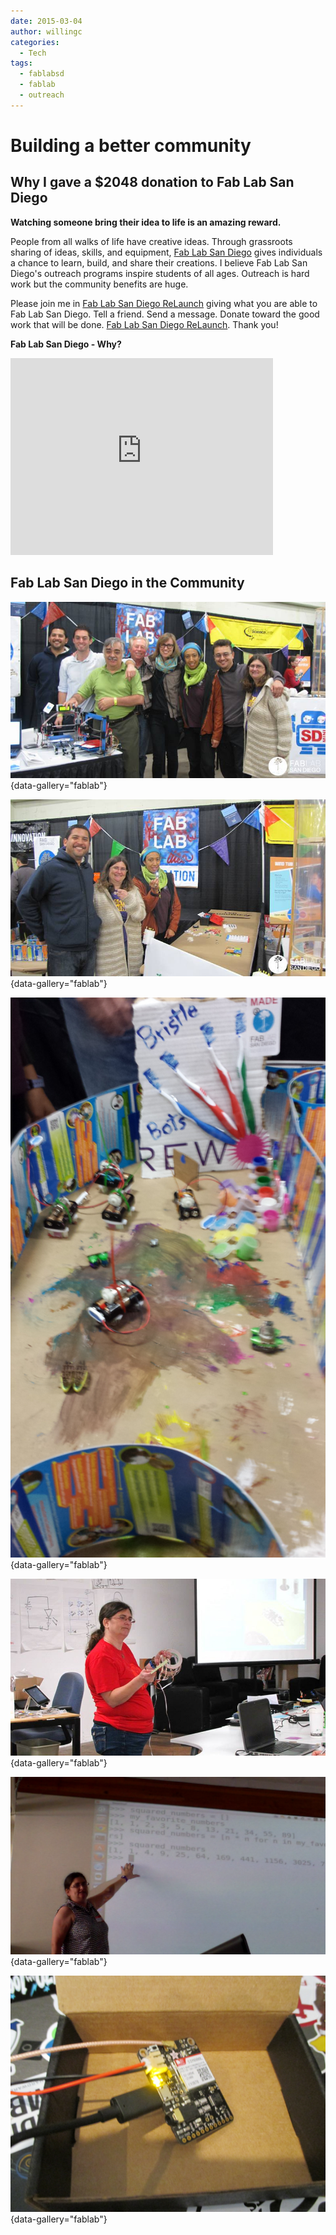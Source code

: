 ```yaml
---
date: 2015-03-04
author: willingc
categories:
  - Tech
tags:
  - fablabsd
  - fablab
  - outreach
---
```


# Building a better community

## Why I gave a $2048 donation to Fab Lab San Diego

**Watching someone bring their idea to life is an amazing reward.**

People from all walks of life have creative ideas. Through grassroots sharing
of ideas, skills, and equipment, [Fab Lab San Diego](http://fablabsd.org)
gives individuals a chance to learn, build, and share their creations. I
believe Fab Lab San Diego's outreach programs inspire students of all ages.
Outreach is hard work but the community benefits are huge.

<!-- more -->

Please join me in [Fab Lab San Diego ReLaunch](http://igg.me/at/fablabsd/x/3914440)
giving what you are able to Fab Lab San Diego. Tell a friend. Send a message.
Donate toward the good work that will be done.
[Fab Lab San Diego ReLaunch](http://igg.me/at/fablabsd/x/3914440). Thank you!

**Fab Lab San Diego - Why?**

<iframe src="https://www.youtube.com/embed/vw3749HLUmo" width="420" height="315" frameborder="0" allowfullscreen="allowfullscreen"></iframe>

## Fab Lab San Diego in the Community

![Fab Lab San Diego Team. Credit: Carol Willing](../../assets/images/2015/03/fablabteam.jpg){data-gallery="fablab"}

![Fab Lab San Diego Outreach. Credit: Carol Willing](../../assets/images/2015/03/fablaboutreach.jpg){data-gallery="fablab"}

![Fab Lab San Diego Brushbots and Art. Credit: Carol Willing](../../assets/images/2015/03/2013-12-07-11.15.57-4096x2304.jpg){data-gallery="fablab"}

![Fab Lab San Diego Wearables Workshop. Credit: Carol Willing](../../assets/images/2015/03/fablabwearables.jpg){data-gallery="fablab"}

![Fab Lab San Diego Python Workshop. Credit: Carol Willing](../../assets/images/2015/03/2014-12-12-13.57.54.png){data-gallery="fablab"}

![Fab Lab San Diego Open Hardware. Credit: Carol Willing](../../assets/images/2015/03/2014-07-04-02.54.10.jpg){data-gallery="fablab"}
